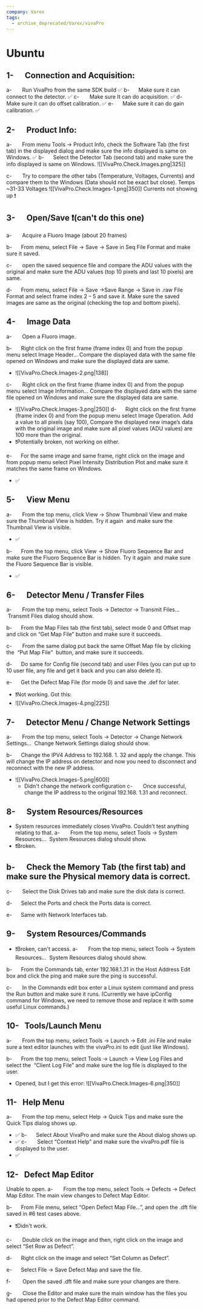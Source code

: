 ```yaml
---
company: Varex
tags:
  - archive_deprecated/Varex/vivaPro
---
```

# Ubuntu
## 1-      **Connection and Acquisition**:

a-       Run VivaPro from the same SDK build
✅
b-      Make sure it can connect to the detector.
✅
c-       Make sure It can do acquisition.
✅
d-      Make sure it can do offset calibration.
✅
e-      Make sure it can do gain calibration.
✅
## **2-**      **Product Info:**
a-       From menu Tools -> Product Info, check the Software Tab (the first tab) in the displayed dialog and make sure the info displayed is same on Windows.
✅
b-      Select the Detector Tab (second tab) and make sure the info displayed is same on Windows.
![[VivaPro.Check.Images.png|325]]

c-       Try to compare the other tabs (Temperature, Voltages, Currents) and compare them to the Windows (Data should not be exact but close).
Temps ~31-33
Voltages
![[VivaPro.Check.Images-1.png|350]]
Currents not showing up
❗

## **3-**      **Open/Save** ❗(can't do this one)

a-       Acquire a Fluoro Image (about 20 frames)

b-      From menu, select File -> Save -> Save in Seq File Format and make sure it saved.

c-       open the saved sequence file and compare the ADU values with the original and make sure the ADU values (top 10 pixels and last 10 pixels) are same.

d-      From menu, select File -> Save ->Save Range -> Save in .raw File Format and select frame index 2 – 5 and save it. Make sure the saved images are same as the original (checking the top and bottom pixels).

## **4-**      **Image Data**

a-       Open a Fluoro image.


b-      Right click on the first frame (frame index 0) and from the popup menu select Image Header… Compare the displayed data with the same file opened on Windows and make sure the displayed data are same.
- ![[VivaPro.Check.Images-2.png|138]]

c-       Right click on the first frame (frame index 0) and from the popup menu select Image Information… Compare the displayed data with the same file opened on Windows and make sure the displayed data are same.
- ![[VivaPro.Check.Images-3.png|250]]
d-      Right click on the first frame (frame index 0) and from the popup menu select Image Operation. Add a value to all pixels (say 100), Compare the displayed new image’s data with the original image and make sure all pixel values (ADU values) are 100 more than the original.
- ❗Potentially broken, not working on either. 

e-      For the same image and same frame, right click on the image and from popup menu select Pixel Intensity Distribution Plot and make sure it matches the same frame on Windows.
- ✅

## **5-**      **View Menu**

a-       From the top menu, click View -> Show Thumbnail View and make sure the Thumbnail View is hidden. Try it again  and make sure the Thumbnail View is visible.

- ✅

b-      From the top menu, click View -> Show Fluoro Sequence Bar and make sure the Fluoro Sequence Bar is hidden. Try it again  and make sure the Fluoro Sequence Bar is visible.

- ✅

## **6-**      **Detector Menu / Transfer Files**

a-       From the top menu, select Tools -> Detector -> Transmit Files…  Transmit Files dialog should show.

b-      From the Map Files tab (the first tab), select mode 0 and Offset map and click on “Get Map File” button and make sure it succeeds.

c-       From the same dialog put back the same Offset Map file by clicking the  “Put Map File”  button, and make sure it succeeds.

d-      Do same for Config file (second tab) and user Files (you can put up to 10 user file, any file and get it back and you can also delete it).

e-      Get the Defect Map File (for mode 0) and save the .def for later.
- ❗Not working. Got this:
- ![[VivaPro.Check.Images-4.png|225]]

## **7-**      **Detector Menu / Change Network Settings**

a-       From the top menu, select Tools -> Detector -> Change Network Settings…  Change Network Settings dialog should show.

b-      Change the IPV4 Address to 192.168. 1. 32 and apply the change. This will change the IP address on detector and now you need to disconnect and reconnect with the new IP address.

- ![[VivaPro.Check.Images-5.png|600]]
	 - Didn't change the network configuration
c-       Once successful, change the IP address to the original 192.168. 1.31 and reconnect.

## **8-**      **System Resources/Resources**

- System resources immediately closes VivaPro. Couldn't test anything relating to that. 
a-       From the top menu, select Tools -> System Resources…  System Resources dialog should show.
- ❗Broken.

b-      Check the Memory Tab (the first tab) and make sure the Physical memory data is correct.
- 
c-       Select the Disk Drives tab and make sure the disk data is correct.
	
d-      Select the Ports and check the Ports data is correct.

e-      Same with Network Interfaces tab.

## **9-**      **System Resources/Commands**

- ❗Broken, can't access.
a-       From the top menu, select Tools -> System Resources…  System Resources dialog should show.

b-      From the Commands tab, enter 192.168.1.31 in the Host Address Edit box and click the ping and make sure the ping is successful.

c-       In the Commands edit box enter a Linux system command and press the Run button and make sure it runs. (Currently we have ipConfig command for Windows, we need to remove those and replace it with some useful Linux commands.)

## **10-**   **Tools/Launch Menu**

a-       From the top menu, select Tools -> Launch -> Edit .ini File and make sure a text editor launches with the vivaPro.ini to edit (just like Windows).

b-      From the top menu, select Tools -> Launch -> View Log Files and select the  “Client Log File” and make sure the log file is displayed to the user.
- Opened, but I get this error:
  ![[VivaPro.Check.Images-6.png|350]]

## **11-**   **Help Menu**

a-       From the top menu, select Help -> Quick Tips and make sure the Quick Tips dialog shows up.
- ✅
b-      Select About VivaPro and make sure the About dialog shows up.
- ✅
c-       Select “Context Help” and make sure the vivaPro.pdf file is displayed to the user.
- ✅

## **12-**   **Defect Map Editor**

Unable to open. 
a-       From the top menu, select Tools -> Defects -> Defect Map Editor. The main view changes to Defect Map Editor.

b-      From File menu, select “Open Defect Map File…”, and open the .dft file saved in #6 test cases above.
- ❗Didn't work. 

c-       Double click on the image and then, right click on the image and select “Set Row as Defect”.

d-      Right click on the image and select “Set Column as Defect”.

e-      Select File -> Save Defect Map and save the file.

f-        Open the saved .dft file and make sure your changes are there.

g-       Close the Editor and make sure the main window has the files you had opened prior to the Defect Map Editor command.